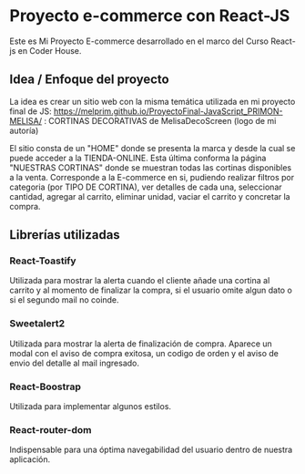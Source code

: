 # Proyecto e-commerce con React-JS

Este es Mi Proyecto E-commerce desarrollado en el marco del Curso React-js en Coder House. 

## Idea / Enfoque del proyecto

La idea es crear un sitio web con la misma temática utilizada en mi proyecto final de JS: https://melprim.github.io/ProyectoFinal-JavaScript_PRIMON-MELISA/ : CORTINAS DECORATIVAS de MelisaDecoScreen (logo de mi autoría)

El sitio consta de un "HOME" donde se presenta la marca y desde la cual se puede acceder a la TIENDA-ONLINE. Esta última conforma la página "NUESTRAS CORTINAS" donde se muestran todas las cortinas disponibles a la venta. Corresponde a la E-commerce en si, pudiendo realizar filtros por categoria (por TIPO DE CORTINA), ver detalles de cada una, seleccionar cantidad, agregar al carrito, eliminar unidad, vaciar el carrito y concretar la compra. 

## Librerías utilizadas

### React-Toastify 
Utilizada para mostrar la alerta cuando el cliente añade una cortina al carrito y al momento de finalizar la compra, si el usuario omite algun dato o si el segundo mail no coinde.

### Sweetalert2
Utilizada para mostrar la alerta de finalización de compra. Aparece un modal con el aviso de compra exitosa, un codigo de orden y el aviso de envio del detalle al mail ingresado.

### React-Boostrap
Utilizada para implementar algunos estilos.

### React-router-dom
Indispensable para una óptima navegabilidad del usuario dentro de nuestra aplicación.

